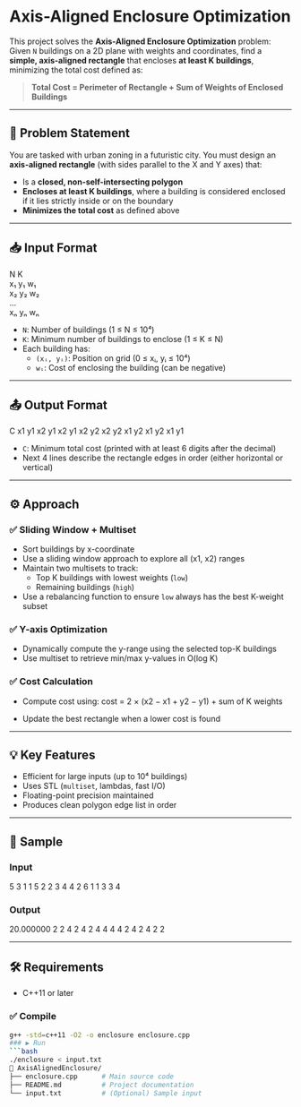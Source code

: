 


# Axis-Aligned Enclosure Optimization

This project solves the **Axis-Aligned Enclosure Optimization** problem:  
Given `N` buildings on a 2D plane with weights and coordinates, find a **simple, axis-aligned rectangle** that encloses **at least K buildings**, minimizing the total cost defined as:

> **Total Cost = Perimeter of Rectangle + Sum of Weights of Enclosed Buildings**

---

## 🧠 Problem Statement

You are tasked with urban zoning in a futuristic city. You must design an **axis-aligned rectangle** (with sides parallel to the X and Y axes) that:

- Is a **closed, non-self-intersecting polygon**
- **Encloses at least K buildings**, where a building is considered enclosed if it lies strictly inside or on the boundary
- **Minimizes the total cost** as defined above

---

## 📥 Input Format

N K  
x₁ y₁ w₁  
x₂ y₂ w₂  
...  
xₙ yₙ wₙ

- `N`: Number of buildings (1 ≤ N ≤ 10⁴)  
- `K`: Minimum number of buildings to enclose (1 ≤ K ≤ N)  
- Each building has:  
  - `(xᵢ, yᵢ)`: Position on grid (0 ≤ xᵢ, yᵢ ≤ 10⁴)  
  - `wᵢ`: Cost of enclosing the building (can be negative)

---

## 📤 Output Format

C
x1 y1 x2 y1
x2 y1 x2 y2
x2 y2 x1 y2
x1 y2 x1 y1

- `C`: Minimum total cost (printed with at least 6 digits after the decimal)
- Next 4 lines describe the rectangle edges in order (either horizontal or vertical)

---

## ⚙️ Approach

### ✅ Sliding Window + Multiset

- Sort buildings by x-coordinate
- Use a sliding window approach to explore all (x1, x2) ranges
- Maintain two multisets to track:
  - Top K buildings with lowest weights (`low`)
  - Remaining buildings (`high`)
- Use a rebalancing function to ensure `low` always has the best K-weight subset

### ✅ Y-axis Optimization

- Dynamically compute the y-range using the selected top-K buildings
- Use multiset to retrieve min/max y-values in O(log K)

### ✅ Cost Calculation

- Compute cost using:
cost = 2 × (x2 − x1 + y2 − y1) + sum of K weights


- Update the best rectangle when a lower cost is found

---

## 💡 Key Features

- Efficient for large inputs (up to 10⁴ buildings)
- Uses STL (`multiset`, lambdas, fast I/O)
- Floating-point precision maintained
- Produces clean polygon edge list in order

---

## 🧪 Sample

### Input
5 3
1 1 5
2 2 3
4 4 2
6 1 1
3 3 4

### Output
20.000000
2 2 4 2
4 2 4 4
4 4 2 4
2 4 2 2


---

## 🛠️ Requirements

- C++11 or later

### ✅ Compile
```bash
g++ -std=c++11 -O2 -o enclosure enclosure.cpp
### ▶️ Run
```bash
./enclosure < input.txt
📁 AxisAlignedEnclosure/
├── enclosure.cpp      # Main source code
├── README.md          # Project documentation
└── input.txt          # (Optional) Sample input

